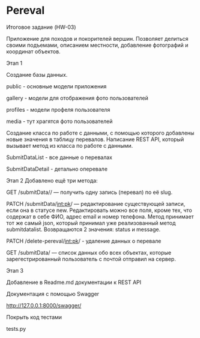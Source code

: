 # Pereval
Итоговое задание (HW-03)

Приложение для походов и покорителей вершин. Позволяет делиться своими подъемами, описанием местности, добавление фотографий и координат объектов.

Этап 1

Создание базы данных.

public - основные модели приложения

gallery - модели для отображения фото пользователей

profiles - модели профеля пользователя 

media - тут храгятся фото пользователей

Создание класса по работе с данными, с помощью которого добавлены новые значения в таблицу перевалов.
Написание REST API, который вызывает метод из класса по работе с данными.

SubmitDataList - все данные о перевалах

SubmitDataDetail - детально оперевале

Этап 2
Добавлено ещё три метода:

GET /submitData/<slug>/ — получить одну запись (перевал) по её slug. 

PATCH /submitData/<int:pk>/ — редактирование существующей записи, если она в статусе new. Редактировать можно все поля, кроме тех, что содержат в себе ФИО, адрес email и номер телефона. Метод принимает тот же самый json, который принимал уже реализованный метод submitdatalist. Возвращаются 2 значения: status и message. 

PATCH /delete-pereval/<int:pk>/ - удаление данных о перевале

GET /submitData/ — список данных обо всех объектах, которые зарегестрированный пользователь с почтой отправил на сервер.

Этап 3

Добавление в Readme.md документации к REST API

Документация с помощью Swagger

http://127.0.0.1:8000/swagger/

Покрыть код тестами

tests.py
